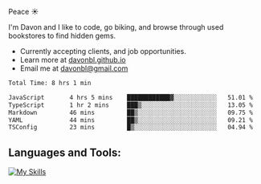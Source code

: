 Peace  :sunny:

I'm Davon and I like to code, go biking, and browse through used bookstores to find hidden gems. 



- Currently accepting clients, and job opportunities.
- Learn more at [davonbl.github.io](https://davonbl.github.io/) 
- Email me at davonbl@gmail.com

<!-- ### Coding Status  -->

<!--START_SECTION:waka-->

```txt
Total Time: 8 hrs 1 min

JavaScript       4 hrs 5 mins    ████████████▓░░░░░░░░░░░░   51.01 %
TypeScript       1 hr 2 mins     ███▒░░░░░░░░░░░░░░░░░░░░░   13.05 %
Markdown         46 mins         ██▒░░░░░░░░░░░░░░░░░░░░░░   09.75 %
YAML             44 mins         ██▒░░░░░░░░░░░░░░░░░░░░░░   09.21 %
TSConfig         23 mins         █▒░░░░░░░░░░░░░░░░░░░░░░░   04.94 %
```

<!--END_SECTION:waka-->


<!--
<h4 align="left">Languages and Tools:</h3>
<p align="left"> 

</p>

<p align="left"> 

-->

## Languages and Tools:

[![My Skills](https://skillicons.dev/icons?i=js,html,css,sass,nodejs,express,git,prisma,postgres,graphql,apollo,postman,vscode&perline=4&theme=light)](https://skillicons.dev)
















<!--

<a href = 'https://davonbl.github.io' target='_blank' rel='noopener noreferrer'>davonbl.github.io </a>
[davonbl.github.io](https://davonbl.github.io)
Here is my <a href = 'davonbl.github.io'>website</a> for more info.
**davonbl/davonbl** is a ✨ _special_ ✨ repository because its `README.md` (this file) appears on your GitHub profile.
### Hi there 👋
Here are some ideas to get you started:

Peace! I'm Davon, and I am an upcoming Software Engineer. Outside of my tech pursuits, I like to bike, go to used Bookstores and finding hidden gems, and attending to comedy stand-up shows. 

- 🔭 I’m currently working on ...
- 🌱 I’m currently learning ...
- 👯 I’m looking to collaborate on ...
- 🤔 I’m looking for help with ...
- 💬 Ask me about ...
- 📫 How to reach me: ...
- 😄 Pronouns: ...
- ⚡ Fun fact: ...
-->


